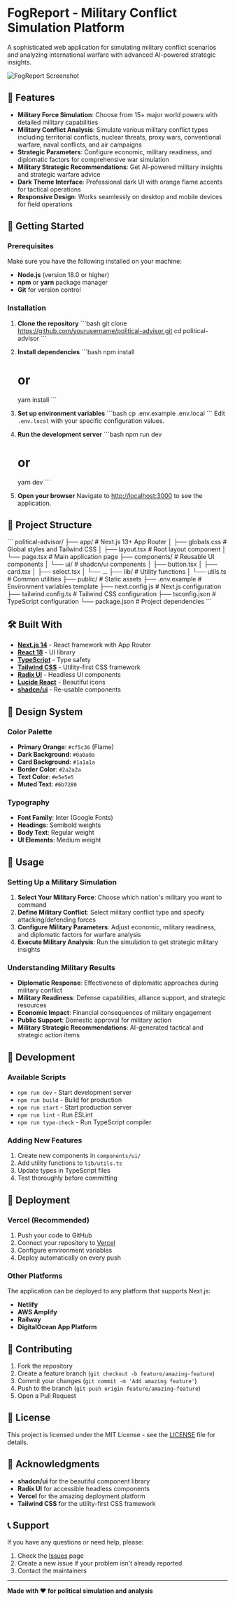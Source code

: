 # FogReport - Military Conflict Simulation Platform

A sophisticated web application for simulating military conflict scenarios and analyzing international warfare with advanced AI-powered strategic insights.

![FogReport Screenshot](https://via.placeholder.com/800x400/cf5c36/ffffff?text=FogReport+Military+Dashboard)

## 🌟 Features

- **Military Force Simulation**: Choose from 15+ major world powers with detailed military capabilities
- **Military Conflict Analysis**: Simulate various military conflict types including territorial conflicts, nuclear threats, proxy wars, conventional warfare, naval conflicts, and air campaigns
- **Strategic Parameters**: Configure economic, military readiness, and diplomatic factors for comprehensive war simulation
- **Military Strategic Recommendations**: Get AI-powered military insights and strategic warfare advice
- **Dark Theme Interface**: Professional dark UI with orange flame accents for tactical operations
- **Responsive Design**: Works seamlessly on desktop and mobile devices for field operations

## 🚀 Getting Started

### Prerequisites

Make sure you have the following installed on your machine:

- **Node.js** (version 18.0 or higher)
- **npm** or **yarn** package manager
- **Git** for version control

### Installation

1. **Clone the repository**
   \`\`\`bash
   git clone https://github.com/yourusername/political-advisor.git
   cd political-advisor
   \`\`\`

2. **Install dependencies**
   \`\`\`bash
   npm install
   # or
   yarn install
   \`\`\`

3. **Set up environment variables**
   \`\`\`bash
   cp .env.example .env.local
   \`\`\`
   Edit `.env.local` with your specific configuration values.

4. **Run the development server**
   \`\`\`bash
   npm run dev
   # or
   yarn dev
   \`\`\`

5. **Open your browser**
   Navigate to [http://localhost:3000](http://localhost:3000) to see the application.

## 📁 Project Structure

\`\`\`
political-advisor/
├── app/                    # Next.js 13+ App Router
│   ├── globals.css        # Global styles and Tailwind CSS
│   ├── layout.tsx         # Root layout component
│   └── page.tsx           # Main application page
├── components/            # Reusable UI components
│   └── ui/               # shadcn/ui components
│       ├── button.tsx
│       ├── card.tsx
│       ├── select.tsx
│       └── ...
├── lib/                  # Utility functions
│   └── utils.ts          # Common utilities
├── public/               # Static assets
├── .env.example          # Environment variables template
├── next.config.js        # Next.js configuration
├── tailwind.config.ts    # Tailwind CSS configuration
├── tsconfig.json         # TypeScript configuration
└── package.json          # Project dependencies
\`\`\`

## 🛠️ Built With

- **[Next.js 14](https://nextjs.org/)** - React framework with App Router
- **[React 18](https://reactjs.org/)** - UI library
- **[TypeScript](https://www.typescriptlang.org/)** - Type safety
- **[Tailwind CSS](https://tailwindcss.com/)** - Utility-first CSS framework
- **[Radix UI](https://www.radix-ui.com/)** - Headless UI components
- **[Lucide React](https://lucide.dev/)** - Beautiful icons
- **[shadcn/ui](https://ui.shadcn.com/)** - Re-usable components

## 🎨 Design System

### Color Palette
- **Primary Orange**: `#cf5c36` (Flame)
- **Dark Background**: `#0a0a0a`
- **Card Background**: `#1a1a1a`
- **Border Color**: `#2a2a2a`
- **Text Color**: `#e5e5e5`
- **Muted Text**: `#6b7280`

### Typography
- **Font Family**: Inter (Google Fonts)
- **Headings**: Semibold weights
- **Body Text**: Regular weight
- **UI Elements**: Medium weight

## 📱 Usage

### Setting Up a Military Simulation

1. **Select Your Military Force**: Choose which nation's military you want to command
2. **Define Military Conflict**: Select military conflict type and specify attacking/defending forces
3. **Configure Military Parameters**: Adjust economic, military readiness, and diplomatic factors for warfare analysis
4. **Execute Military Analysis**: Run the simulation to get strategic military insights

### Understanding Military Results

- **Diplomatic Response**: Effectiveness of diplomatic approaches during military conflict
- **Military Readiness**: Defense capabilities, alliance support, and strategic resources
- **Economic Impact**: Financial consequences of military engagement
- **Public Support**: Domestic approval for military action
- **Military Strategic Recommendations**: AI-generated tactical and strategic action items

## 🔧 Development

### Available Scripts

- `npm run dev` - Start development server
- `npm run build` - Build for production
- `npm run start` - Start production server
- `npm run lint` - Run ESLint
- `npm run type-check` - Run TypeScript compiler

### Adding New Features

1. Create new components in `components/ui/`
2. Add utility functions to `lib/utils.ts`
3. Update types in TypeScript files
4. Test thoroughly before committing

## 🚀 Deployment

### Vercel (Recommended)

1. Push your code to GitHub
2. Connect your repository to [Vercel](https://vercel.com)
3. Configure environment variables
4. Deploy automatically on every push

### Other Platforms

The application can be deployed to any platform that supports Next.js:
- **Netlify**
- **AWS Amplify**
- **Railway**
- **DigitalOcean App Platform**

## 🤝 Contributing

1. Fork the repository
2. Create a feature branch (`git checkout -b feature/amazing-feature`)
3. Commit your changes (`git commit -m 'Add amazing feature'`)
4. Push to the branch (`git push origin feature/amazing-feature`)
5. Open a Pull Request

## 📄 License

This project is licensed under the MIT License - see the [LICENSE](LICENSE) file for details.

## 🙏 Acknowledgments

- **shadcn/ui** for the beautiful component library
- **Radix UI** for accessible headless components
- **Vercel** for the amazing deployment platform
- **Tailwind CSS** for the utility-first CSS framework

## 📞 Support

If you have any questions or need help, please:

1. Check the [Issues](https://github.com/yourusername/political-advisor/issues) page
2. Create a new issue if your problem isn't already reported
3. Contact the maintainers

---

**Made with ❤️ for political simulation and analysis**
